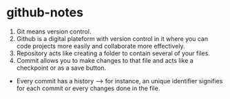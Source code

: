 # github-notes
1. Git means version control.
2. Github is a digital plateform with version control in it where you can code projects more easily and collaborate more effectively.
3. Repository acts like creating a folder to contain several of your files.
4. Commit allows you to make changes to that file and acts like a checkpoint or as a save button.
* Every commit has a history --> for instance, an unique identifier signifies for each commit or every changes done in the file.
